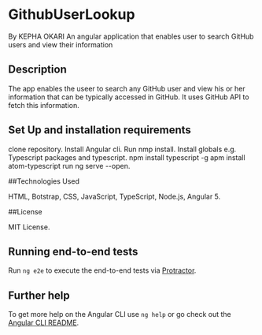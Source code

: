 # GithubUserLookup
 By KEPHA OKARI
 An angular application that enables user to search GitHub users and view their information

## Description
The app enables the useer to search any GitHub user and view his or her information that can be typically accessed in GitHub. It uses GitHub API to fetch this information.

## Set Up and installation requirements
clone repository.
Install Angular cli.
Run nmp install.
Install globals e.g. Typescript packages and typescript.
npm install typescript -g
apm install atom-typescript
run ng serve --open.

##Technologies Used

HTML, Botstrap, CSS, JavaScript, TypeScript, Node.js, Angular 5.

##License

MIT License.

## Running end-to-end tests

Run `ng e2e` to execute the end-to-end tests via [Protractor](http://www.protractortest.org/).

## Further help

To get more help on the Angular CLI use `ng help` or go check out the [Angular CLI README](https://github.com/angular/angular-cli/blob/master/README.md).
